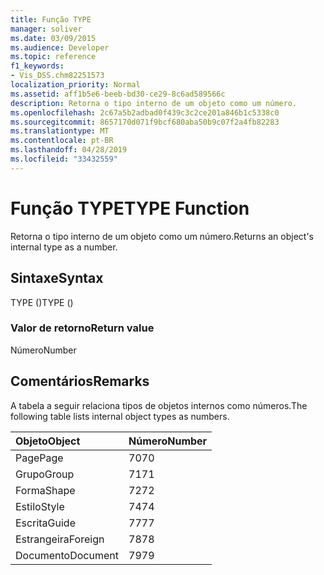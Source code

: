 ```yaml
---
title: Função TYPE
manager: soliver
ms.date: 03/09/2015
ms.audience: Developer
ms.topic: reference
f1_keywords:
- Vis_DSS.chm82251573
localization_priority: Normal
ms.assetid: aff1b5e6-beeb-bd30-ce29-8c6ad589566c
description: Retorna o tipo interno de um objeto como um número.
ms.openlocfilehash: 2c67a5b2adbad0f439c3c2ce201a846b1c5338c0
ms.sourcegitcommit: 8657170d071f9bcf680aba50b9c07f2a4fb82283
ms.translationtype: MT
ms.contentlocale: pt-BR
ms.lasthandoff: 04/28/2019
ms.locfileid: "33432559"
---
```

# <a name="type-function"></a><span data-ttu-id="efd90-103">Função TYPE</span><span class="sxs-lookup"><span data-stu-id="efd90-103">TYPE Function</span></span>

<span data-ttu-id="efd90-104">Retorna o tipo interno de um objeto como um número.</span><span class="sxs-lookup"><span data-stu-id="efd90-104">Returns an object's internal type as a number.</span></span> 
  
## <a name="syntax"></a><span data-ttu-id="efd90-105">Sintaxe</span><span class="sxs-lookup"><span data-stu-id="efd90-105">Syntax</span></span>

<span data-ttu-id="efd90-106">TYPE ()</span><span class="sxs-lookup"><span data-stu-id="efd90-106">TYPE ()</span></span>
  
### <a name="return-value"></a><span data-ttu-id="efd90-107">Valor de retorno</span><span class="sxs-lookup"><span data-stu-id="efd90-107">Return value</span></span>

<span data-ttu-id="efd90-108">Número</span><span class="sxs-lookup"><span data-stu-id="efd90-108">Number</span></span>
  
## <a name="remarks"></a><span data-ttu-id="efd90-109">Comentários</span><span class="sxs-lookup"><span data-stu-id="efd90-109">Remarks</span></span>

<span data-ttu-id="efd90-110">A tabela a seguir relaciona tipos de objetos internos como números.</span><span class="sxs-lookup"><span data-stu-id="efd90-110">The following table lists internal object types as numbers.</span></span>
  
|<span data-ttu-id="efd90-111">**Objeto**</span><span class="sxs-lookup"><span data-stu-id="efd90-111">**Object**</span></span>|<span data-ttu-id="efd90-112">**Número**</span><span class="sxs-lookup"><span data-stu-id="efd90-112">**Number**</span></span>|
|:-----|:-----|
|<span data-ttu-id="efd90-113">Page</span><span class="sxs-lookup"><span data-stu-id="efd90-113">Page</span></span>  <br/> |<span data-ttu-id="efd90-114">70</span><span class="sxs-lookup"><span data-stu-id="efd90-114">70</span></span>  <br/> |
|<span data-ttu-id="efd90-115">Grupo</span><span class="sxs-lookup"><span data-stu-id="efd90-115">Group</span></span>  <br/> |<span data-ttu-id="efd90-116">71</span><span class="sxs-lookup"><span data-stu-id="efd90-116">71</span></span>  <br/> |
|<span data-ttu-id="efd90-117">Forma</span><span class="sxs-lookup"><span data-stu-id="efd90-117">Shape</span></span>  <br/> |<span data-ttu-id="efd90-118">72</span><span class="sxs-lookup"><span data-stu-id="efd90-118">72</span></span>  <br/> |
|<span data-ttu-id="efd90-119">Estilo</span><span class="sxs-lookup"><span data-stu-id="efd90-119">Style</span></span>  <br/> |<span data-ttu-id="efd90-120">74</span><span class="sxs-lookup"><span data-stu-id="efd90-120">74</span></span>  <br/> |
|<span data-ttu-id="efd90-121">Escrita</span><span class="sxs-lookup"><span data-stu-id="efd90-121">Guide</span></span>  <br/> |<span data-ttu-id="efd90-122">77</span><span class="sxs-lookup"><span data-stu-id="efd90-122">77</span></span>  <br/> |
|<span data-ttu-id="efd90-123">Estrangeira</span><span class="sxs-lookup"><span data-stu-id="efd90-123">Foreign</span></span>  <br/> |<span data-ttu-id="efd90-124">78</span><span class="sxs-lookup"><span data-stu-id="efd90-124">78</span></span>  <br/> |
|<span data-ttu-id="efd90-125">Documento</span><span class="sxs-lookup"><span data-stu-id="efd90-125">Document</span></span>  <br/> |<span data-ttu-id="efd90-126">79</span><span class="sxs-lookup"><span data-stu-id="efd90-126">79</span></span>  <br/> |
   

